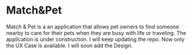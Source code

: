 # Match&Pet 
Match & Pet is a an application that allows pet owners to find someone nearby to care for their pets when they are busy with life or traveling.
The application is under construction.
I will keep updating the repo.
Now only the UX Case is available.
I will soon add the Design.

